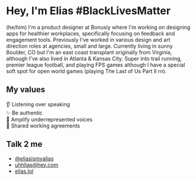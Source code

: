 # Hey, I'm Elias #BlackLivesMatter
(he/him) I'm a product designer at Bonusly where I'm working on designing apps for healthier workplaces, specifically focusing on feedback and engagement tools. Previously I've worked in various design and art direction roles at agencies, small and large. Currently living in sunny Boulder, CO but I'm an east coast transplant originally from Virginia, although I've also lived in Atlanta & Kansas City. Super into trail running, premier league football, and playing FPS games although I have a special soft spot for open world games (playing The Last of Us Part II  rn).

## My values
👂 Listening over speaking <br>
✨ Be authentic <br>
🚀 Amplify underrepresented voices <br>
🔗 Shared working agreements

## Talk 2 me
* [@eliasismyalias](https://twitter.com/eliasismyalias)
* [uhhlias@hey.com](mailto:uhhlias@hey.com)
* [elias.lol](https://www.eliasjulian.pizza/)
